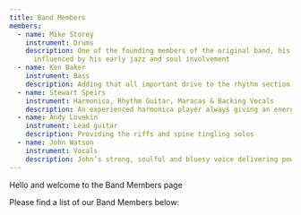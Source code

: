 ```yaml
---
title: Band Members
members:
  - name: Mike Storey
    instrument: Drums
    description: One of the founding members of the original band, his style
      influenced by his early jazz and soul involvement
  - name: Ken Baker
    instrument: Bass
    description: Adding that all important drive to the rhythm section
  - name: Stewart Speirs
    instrument: Harmonica, Rhythm Guitar, Maracas & Backing Vocals
    description: An experienced harmonica player always giving an energetic performance
  - name: Andy Lovekin
    instrument: Lead guitar
    description: Providing the riffs and spine tingling solos
  - name: John Watson
    instrument: Vocals
    description: John’s strong, soulful and bluesy voice delivering powerful Blues vocals
---
```

Hello and welcome to the Band Members page

Please find a list of our Band Members below:
